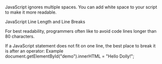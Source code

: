 JavaScript ignores multiple spaces. You can add white space to your script to make it more readable.


JavaScript Line Length and Line Breaks

For best readability, programmers often like to avoid code lines longer than 80 characters.

If a JavaScript statement does not fit on one line, the best place to break it is after an operator:
Example
document.getElementById("demo").innerHTML =
"Hello Dolly!"; 
